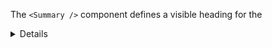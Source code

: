 The `<Summary />` component defines a visible heading for the <details> element. The heading can be clicked to view/hide the details. 
This component has no props.

`<Summary />` component example:

```js
<div>
  <Summary>Copyright 2016-2018.</Summary>
  <P> - by YeuTech All Rights Reserved.</P>
  <P>All content and graphics on this web site are the property of the company YeuTech.</P>
</div>
```
